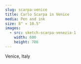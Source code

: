 ```yaml
---
slug: scarpa-venice
title: Carlo Scarpa in Venice
media: Pen and ink
size: 8" × 10.5"
images:
  - src: sketch-scarpa-venezia-1
    width: 600
    height: 786
---
```

Venice, Italy
